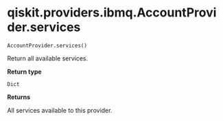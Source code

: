 # qiskit.providers.ibmq.AccountProvider.services

`AccountProvider.services()`

Return all available services.

**Return type**

`Dict`

**Returns**

All services available to this provider.
